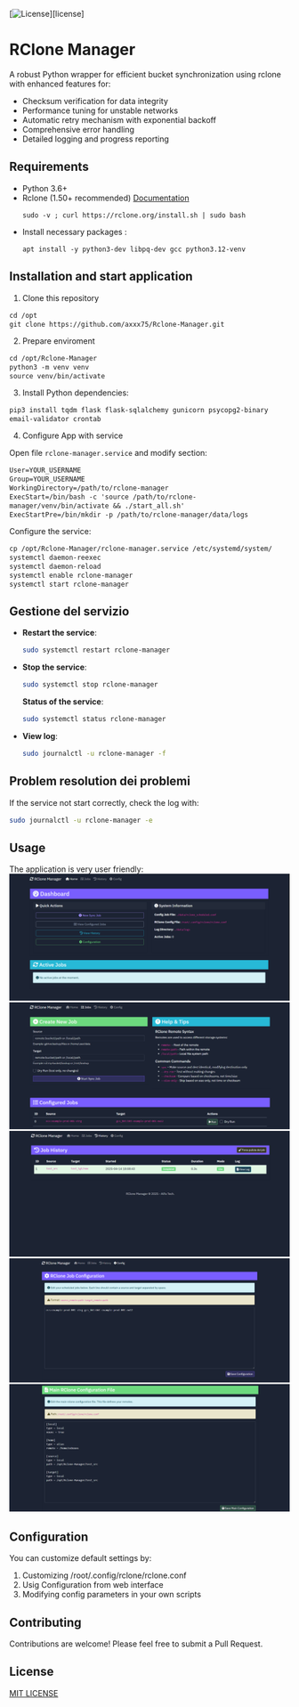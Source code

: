 [![License](https://img.shields.io/github/license/axxx75/Rclone-Manager)][license]

# RClone Manager

A robust Python wrapper for efficient bucket synchronization using rclone with enhanced features for:

- Checksum verification for data integrity
- Performance tuning for unstable networks
- Automatic retry mechanism with exponential backoff
- Comprehensive error handling
- Detailed logging and progress reporting

## Requirements

- Python 3.6+
- Rclone (1.50+ recommended)  [Documentation](https://rclone.org/install/)
  ```
  sudo -v ; curl https://rclone.org/install.sh | sudo bash
  ```
- Install necessary packages :
  ```
  apt install -y python3-dev libpq-dev gcc python3.12-venv
  ```

## Installation and start application

1. Clone this repository
  ```
  cd /opt
  git clone https://github.com/axxx75/Rclone-Manager.git
  ```
2. Prepare enviroment
  ```
  cd /opt/Rclone-Manager
  python3 -m venv venv
  source venv/bin/activate
  ```
3. Install Python dependencies:
  ```
  pip3 install tqdm flask flask-sqlalchemy gunicorn psycopg2-binary email-validator crontab
  ```
4. Configure App with service

Open file `rclone-manager.service` and modify section:
  ```
  User=YOUR_USERNAME
  Group=YOUR_USERNAME
  WorkingDirectory=/path/to/rclone-manager
  ExecStart=/bin/bash -c 'source /path/to/rclone-manager/venv/bin/activate && ./start_all.sh'
  ExecStartPre=/bin/mkdir -p /path/to/rclone-manager/data/logs
  ```
Configure the service:
  ```
  cp /opt/Rclone-Manager/rclone-manager.service /etc/systemd/system/
  systemctl daemon-reexec
  systemctl daemon-reload
  systemctl enable rclone-manager
  systemctl start rclone-manager
  ```

## Gestione del servizio

- **Restart the service**:
  ```bash
  sudo systemctl restart rclone-manager
  ```

- **Stop the service**:
  ```bash
  sudo systemctl stop rclone-manager
  ```

  **Status of the service**:
  ```bash
  sudo systemctl status rclone-manager
  ```

- **View log**:
  ```bash
  sudo journalctl -u rclone-manager -f
  ```

## Problem resolution dei problemi

If the service not start correctly, check the log with:

```bash
sudo journalctl -u rclone-manager -e
```

## Usage

The application is very user friendly:
![Home page](/img/index.png)
![Jobs page](/img/job.png)
![History page](/img/history.png)
![Configuration page](/img/configuration1.png)
![Configuration page](/img/configuration2.png)

## Configuration

You can customize default settings by:

1. Customizing /root/.config/rclone/rclone.conf
2. Usig Configuration from web interface
3. Modifying config parameters in your own scripts

## Contributing

Contributions are welcome! Please feel free to submit a Pull Request.

## License

[MIT LICENSE](https://github.com/axxx75/Rclone-Manager/edit/main/LICENSE)

